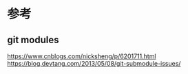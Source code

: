 # 参考

## git modules

https://www.cnblogs.com/nicksheng/p/6201711.html
https://blog.devtang.com/2013/05/08/git-submodule-issues/